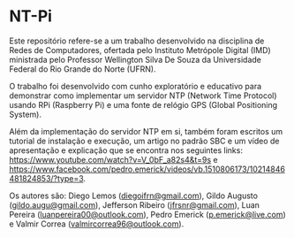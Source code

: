 # NT-Pi
Este repositório refere-se a um trabalho desenvolvido na disciplina de Redes de Computadores, ofertada pelo Instituto Metrópole Digital (IMD) ministrada pelo Professor Wellington Silva De Souza da Universidade Federal do Rio Grande do Norte (UFRN). 

O trabalho foi desenvolvido com cunho exploratório e educativo para demonstrar como implementar um servidor NTP (Network Time Protocol) usando RPi (Raspberry Pi) e uma fonte de relógio GPS (Global Positioning System).

Além da implementação do servidor NTP em si, também foram escritos um tutorial de instalação e execução, um artigo no padrão SBC e um vídeo de apresentação e explicação que se encontra nos seguintes links: https://www.youtube.com/watch?v=V_0bF_a82s4&t=9s e https://www.facebook.com/pedro.emerick/videos/vb.1510806173/10214846481824853/?type=3.

Os autores são: Diego Lemos (diegoifrn@gmail.com), 
				Gildo Augusto (gildo.augu@gmail.com), 
				Jefferson Ribeiro (jfrsnr@gmail.com), 
				Luan Pereira (luanpereira00@outlook.com), 
				Pedro Emerick (p.emerick@live.com) e 
				Valmir Correa (valmircorrea96@outlook.com).
